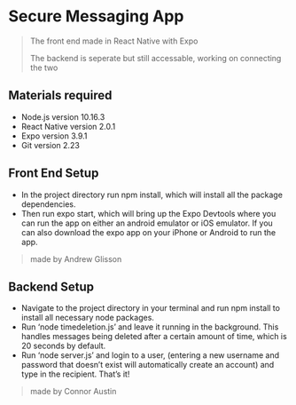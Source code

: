 # Secure Messaging App

> The front end made in React Native with Expo <p> 
> The backend is seperate but still accessable, working on connecting the two

## Materials required
- Node.js version 10.16.3
- React Native version 2.0.1
- Expo version 3.9.1
- Git version 2.23

## Front End Setup

- In the project directory run npm install, which will install all the package dependencies.
- Then run expo start, which will bring up the Expo Devtools where you can run the app on either an android emulator or iOS emulator. If you can also download the expo app on your iPhone or Android to run the app.

> made by Andrew Glisson

## Backend Setup 
- Navigate to the project directory in your terminal and run npm install to install all necessary node packages.
- Run ‘node timedeletion.js’ and leave it running in the background. This handles messages being deleted after a certain amount of time, which is 20 seconds by default.
- Run ‘node server.js’ and login to a user, (entering a new username and password that doesn’t exist will automatically create an account) and type in the recipient. That’s it!

> made by Connor Austin
